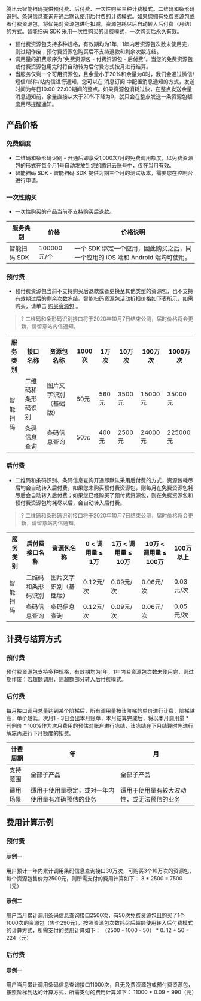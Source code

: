 腾讯云智能扫码提供预付费、后付费、一次性购买三种计费模式。二维码和条形码识别、条码信息查询开通后默认使用后付费的计费模式。如果您拥有免费资源包或者付费资源包，将优先对资源包进行扣减，资源包耗尽后自动转入后付费（月结）的方式。智能扫码 SDK 采用一次性购买的计费模式，一次购买后永久有效。

- 预付费资源包支持多种规格，有效期均为1年，1年内若资源包次数未使用完，则过期作废；预付费资源包购买后不支持退款和剩余次数冻结。
- 调用量的扣费顺序为“免费资源包 - 付费资源包 - 后付费”。当您的免费资源包或付费资源包用完时将自动转为后付费方式按月进行结算。
- 当服务仅剩一个可用资源包，且余量小于20%和余量为0时，我们会通过微信/短信/邮件/站内信进行通知，您可以在 消息订阅 中配置消息通知的方式，发送时间为每日10:00-22:00期间的整点。如果资源包消耗过快，在整点发送余量消息通知前，余量直接从大于20%下降为0，就只会在整点发送一条资源包额度用尽提醒通知。


## 产品价格

### 免费额度

- 二维码和条形码识别 - 开通后即享受1,000次/月的免费调用额度，以免费资源包的形式在每个月1号自动发放到您的腾讯云账号中，仅在当月有效。
- 智能扫码 SDK - 智能扫码 SDK 提供为期三个月的测试版本，需要您在控制台进行申请。

### 一次性购买

- 一次性购买的产品当前不支持购买后退款。


| 服务类别 | 价格 | 价格说明 |
|---------|---------|---------|
| 智能扫码 SDK | 100000元/个 | 一个 SDK 绑定一个应用，因此购买之后，同一个应用的 iOS 端和 Android 端均可使用。 |

### 预付费

- 预付费资源包当前不支持购买后退款或者更换至其他类型的资源包，也不支持有效期过后的剩余次数冻结。智能扫码资源包活动折扣价格如下表所示，如需购买，请单击 [购买资源包](https://buy.cloud.tencent.com/iai_ocr) 。

>? 二维码和条形码识别接口将于2020年10月7日结束公测，届时价格将会更新，请留意站内信通知。

<table>
<tr>
         <th>服务类别</th>  
         <th>接口名称</th>  
         <th>资源包名称</th>
				 <th>1000次</th>
				  <th>1万次</th>
					<th>10万次</th>
					<th>100万次</th>
					<th>1000万次</th>
</tr>
<tr>
		   <td rowspan="2">智能扫码</td>   
      <td>二维码和条形码识别</td> 
			<td>图片文字识别（基础版）</td>
      <td>60元</td>  
			<td>560元</td>  
			<td>3500元</td>
			<td>15000元</td>
			<td>35000元</td>
     </tr>
<tr>  
      <td>条码信息查询</td> 
			<td>条码信息查询</td>
      <td>50元</td>  
			<td>400元</td>  
			<td>2500元</td>
			<td>24000元</td>
			<td>225000元</td>
     </tr>
</table>

### 后付费

- 二维码和条码识别、条码信息查询开通即默认采用后付费的方式，资源包耗尽后均会自动转入后付费。如果您未购买预付费资源包，则每月在免费资源包耗尽后会自动转入后付费；如果您已经购买了预付费资源包，则在免费资源包和预付费资源包均耗尽以后，会自动转入后付费。

>? 二维码和条形码识别接口将于2020年10月7日结束公测，届时价格将会更新，请留意站内信通知。

<table>
<tr>
         <th>服务类别</th>  
         <th>后付费接口名称</th>  
         <th>资源包名称</th>
				 <th> 0 < 调用量 ≤ 1万 </th>
				  <th> 1万 < 调用量 ≤ 10万 </th>
					<th> 10万 < 调用量 ≤ 100万 </th>
					<th> 100万以上 </th>
</tr>
<tr>
		   <td rowspan="2">智能扫码</td>   
      <td>二维码和条形码识别</td> 
			<td>图片文字识别（基础版）</td>
      <td>0.12元/次</td>  
			<td>0.09元/次</td>  
			<td>0.06元/次</td>
			<td>0.03元/次</td>
     </tr>
<tr>  
      <td>条码信息查询</td> 
			<td>条码信息查询</td>
      <td>0.12元/次</td>  
			<td>0.09元/次</td>  
			<td>0.06元/次</td>
			<td>0.05元/次</td>
     </tr>
</table>


## 计费与结算方式

### 预付费
预付费资源包支持多种规格，有效期均为1年，1年内若资源包次数未使用完，则过期作废；若超额调用，则超额部分转入后付费模式。

### 后付费
每月接口调用总量达到某个阶梯后，所有调用量按该阶梯的单价进行计费，阶梯越高，单价越低。次月1 - 3日会出本月账单，本月结算完成后，将以本月调用量 * 刊例价 * 100%作为次月费用的预估对账户进行冻结，该冻结在下月结算时先进行解冻再进行下月额度的扣费。


| 计费周期 | 年 | 月 |
|---------|---------|---------|
| 支持范围 | 全部子产品 | 全部子产品 |
| 适用场景 | 适用于使用量稳定，或对一年内使用量有准确预估的业务 | 适用于使用量有较大波动性，或无法预估的业务 |

## 费用计算示例

### 预付费
#### 示例一
用户预计一年内累计调用条码信息查询接口30万次，可购买3个10万次的资源包，每个资源包售价为2500元，则所需支付的费用计算如下：
3 * 2500 = 7500（元）

#### 示例二
用户当月累计调用条码信息查询接口2500次，有50次免费资源包且购买了1个1000次的资源包（售价290元），按照资源包次数耗尽后超额使用转入后付费模式的计算方式，所需支付的费用计算如下：
（2500 - 1000 - 50） * 0. 12 + 50 = 224（元）

### 后付费
####  示例一
用户当月累计调用条码信息查询接口11000次，且无免费资源包或预付费资源包，按照阶梯到达的计算方式，所需支付的费用计算如下：
11000 * 0.09 = 990（元）


